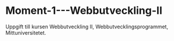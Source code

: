 # Moment-1---Webbutveckling-II
Uppgift till kursen Webbutveckling II, Webbutvecklingsprogrammet, Mittuniversitetet.
